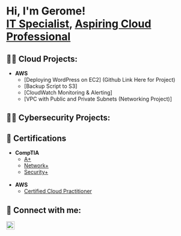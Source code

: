 <h1>Hi, I'm Gerome! <br/><a href="https://github.com/joshmadakor1">IT Specialist</a>, <a href="https://www.linkedin.com/in/gerome-cagaoan/">Aspiring Cloud Professional</a>

<h2>👨‍💻 Cloud Projects:</h2>

- <b>AWS</b>
  - [Deploying WordPress on EC2] (Github Link Here for Project)
  - [Backup Script to S3]
  - [CloudWatch Monitoring & Alerting]
  - [VPC with Public and Private Subnets (Networking Project)]


<h2>👨‍💻 Cybersecurity Projects:</h2>
<b></b>

<h2>📄 Certifications</h2>

- <b>CompTIA</b>
  - [A+](https://www.credly.com/badges/7fdbfb69-0c96-463d-b86d-87102026ce1c/public_url)
  - [Network+](https://www.credly.com/badges/22aae2ac-c879-4b18-99d4-574eb3691fcd/public_url)
  - [Security+](https://www.credly.com/badges/70d25c2f-4991-4d33-9530-1e72b8dbca18/public_url)
    <br>
    <br>
- <b>AWS</b>
  - [Certified Cloud Practitioner](https://www.credly.com/badges/9b4c1977-0de8-47a9-b56d-aadc88ac1896/public_url)
    
    

<h2> 🤳 Connect with me:</h2>

[<img align="left" alt="JoshMadakor | LinkedIn" width="22px" src="https://cdn.jsdelivr.net/npm/simple-icons@v3/icons/linkedin.svg" />][linkedin]


[linkedin]: https://linkedin.com/in/joshmadakor
